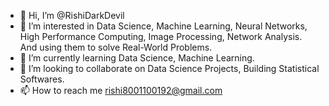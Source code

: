 - 👋 Hi, I’m @RishiDarkDevil
- 👀 I’m interested in Data Science, Machine Learning, Neural Networks, High Performance Computing, Image Processing, Network Analysis.
And using them to solve Real-World Problems.
- 🌱 I’m currently learning Data Science, Machine Learning.
- 💞️ I’m looking to collaborate on Data Science Projects, Building Statistical Softwares.
- 📫 How to reach me rishi8001100192@gmail.com

<!---
RishiDarkDevil/RishiDarkDevil is a ✨ special ✨ repository because its `README.md` (this file) appears on your GitHub profile.
You can click the Preview link to take a look at your changes.
--->
